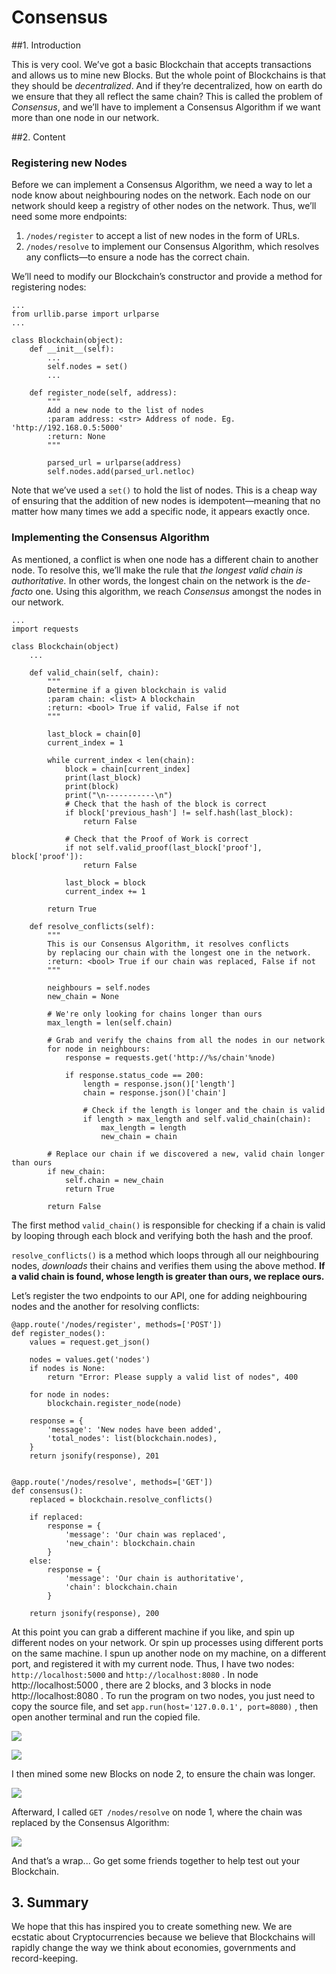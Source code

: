 # Consensus

##1. Introduction

This is very cool. We’ve got a basic Blockchain that accepts transactions and allows us to mine new Blocks. But the whole point of Blockchains is that they should be *decentralized*. And if they’re decentralized, how on earth do we ensure that they all reflect the same chain? This is called the problem of *Consensus*, and we’ll have to implement a Consensus Algorithm if we want more than one node in our network.

##2. Content

### Registering new Nodes

Before we can implement a Consensus Algorithm, we need a way to let a node know about neighbouring nodes on the network. Each node on our network should keep a registry of other nodes on the network. Thus, we’ll need some more endpoints:

1. `/nodes/register` to accept a list of new nodes in the form of URLs.
2. `/nodes/resolve` to implement our Consensus Algorithm, which resolves any conflicts—to ensure a node has the correct chain.

We’ll need to modify our Blockchain’s constructor and provide a method for registering nodes:

```
...
from urllib.parse import urlparse
...

class Blockchain(object):
    def __init__(self):
        ...
        self.nodes = set()
        ...

    def register_node(self, address):
        """
        Add a new node to the list of nodes
        :param address: <str> Address of node. Eg. 'http://192.168.0.5:5000'
        :return: None
        """

        parsed_url = urlparse(address)
        self.nodes.add(parsed_url.netloc)
```

Note that we’ve used a `set()` to hold the list of nodes. This is a cheap way of ensuring that the 
addition of new nodes is idempotent—meaning that no matter how many times we add a specific node, it appears exactly once.

### Implementing the Consensus Algorithm

As mentioned, a conflict is when one node has a different chain to another node. To resolve this, we’ll make the rule that *the longest valid chain is authoritative.* In other words, the longest chain on the network is the *de-facto* one. Using this algorithm, we reach *Consensus* amongst the nodes in our network.

```
...
import requests

class Blockchain(object)
    ...
    
    def valid_chain(self, chain):
        """
        Determine if a given blockchain is valid
        :param chain: <list> A blockchain
        :return: <bool> True if valid, False if not
        """

        last_block = chain[0]
        current_index = 1

        while current_index < len(chain):
            block = chain[current_index]
            print(last_block)
            print(block)
            print("\n-----------\n")
            # Check that the hash of the block is correct
            if block['previous_hash'] != self.hash(last_block):
                return False

            # Check that the Proof of Work is correct
            if not self.valid_proof(last_block['proof'], block['proof']):
                return False

            last_block = block
            current_index += 1

        return True

    def resolve_conflicts(self):
        """
        This is our Consensus Algorithm, it resolves conflicts
        by replacing our chain with the longest one in the network.
        :return: <bool> True if our chain was replaced, False if not
        """

        neighbours = self.nodes
        new_chain = None

        # We're only looking for chains longer than ours
        max_length = len(self.chain)

        # Grab and verify the chains from all the nodes in our network
        for node in neighbours:
            response = requests.get('http://%s/chain'%node)

            if response.status_code == 200:
                length = response.json()['length']
                chain = response.json()['chain']

                # Check if the length is longer and the chain is valid
                if length > max_length and self.valid_chain(chain):
                    max_length = length
                    new_chain = chain

        # Replace our chain if we discovered a new, valid chain longer than ours
        if new_chain:
            self.chain = new_chain
            return True

        return False
```

The first method `valid_chain()` is responsible for checking if a chain is valid by looping through each block and verifying both the hash and the proof.

`resolve_conflicts()` is a method which loops through all our neighbouring nodes, *downloads* their chains and verifies them using the above method. **If a valid chain is found, whose length is greater than ours, we replace ours.**

Let’s register the two endpoints to our API, one for adding neighbouring nodes and the another for resolving conflicts:

```
@app.route('/nodes/register', methods=['POST'])
def register_nodes():
    values = request.get_json()

    nodes = values.get('nodes')
    if nodes is None:
        return "Error: Please supply a valid list of nodes", 400

    for node in nodes:
        blockchain.register_node(node)

    response = {
        'message': 'New nodes have been added',
        'total_nodes': list(blockchain.nodes),
    }
    return jsonify(response), 201


@app.route('/nodes/resolve', methods=['GET'])
def consensus():
    replaced = blockchain.resolve_conflicts()

    if replaced:
        response = {
            'message': 'Our chain was replaced',
            'new_chain': blockchain.chain
        }
    else:
        response = {
            'message': 'Our chain is authoritative',
            'chain': blockchain.chain
        }

    return jsonify(response), 200
```

At this point you can grab a different machine if you like, and spin up different nodes on your network. Or spin up processes using different ports on the same machine. I spun up another node on my machine, on a 
different port, and registered it with my current node. Thus, I have two nodes: `http://localhost:5000` and `http://localhost:8080` . In node http://localhost:5000 , there are 2 blocks,  and 3 blocks in node http://localhost:8080 . To run the program on two nodes, you just need to copy the source file, and set `app.run(host='127.0.0.1', port=8080)` , then open another terminal and run the copied file.

![](1.png)

![](2.png)

I then mined some new Blocks on node 2, to ensure the chain was longer. 

![](3.png)

Afterward, I called `GET /nodes/resolve` on node 1, where the chain was replaced by the Consensus Algorithm:

![](4.png)

And that’s a wrap... Go get some friends together to help test out your Blockchain.

## 3. Summary

We hope that this has inspired you to create something new. We are ecstatic about Cryptocurrencies because we believe that Blockchains will rapidly change the way we think about economies, governments and record-keeping.